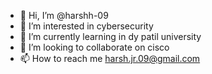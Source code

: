 - 👋 Hi, I’m @harshh-09
- 👀 I’m interested in cybersecurity 
- 🌱 I’m currently learning in dy patil university
- 💞️ I’m looking to collaborate on cisco
- 📫 How to reach me  harsh.jr.09@gmail.com

<!---
harshh-09/harshh-09 is a ✨ special ✨ repository because its `README.md` (this file) appears on your GitHub profile.
You can click the Preview link to take a look at your changes.
--->

